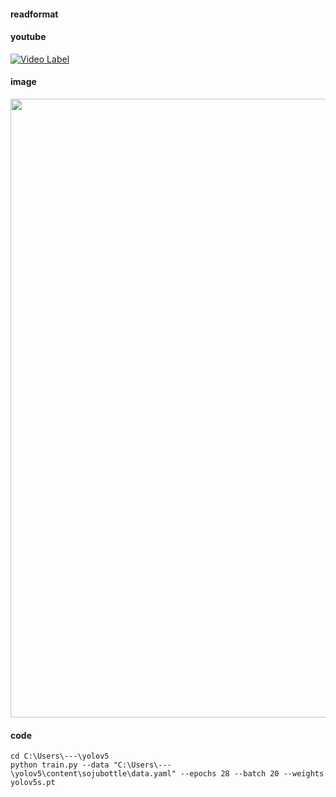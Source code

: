 #### readformat

#### youtube
[![Video Label](http://img.youtube.com/vi/NpJd5VtOQ-k/0.jpg)](https://www.youtube.com/watch?v=NpJd5VtOQ-k)

#### image
<img width="990" src="https://user-images.githubusercontent.com/117564613/206834170-4f32f881-512b-4969-bc4e-2c9d292c5391.png">

#### code
```
cd C:\Users\---\yolov5
python train.py --data "C:\Users\---\yolov5\content\sojubottle\data.yaml" --epochs 28 --batch 20 --weights yolov5s.pt
```
